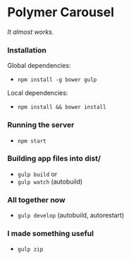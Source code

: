 Polymer Carousel
================

_It almost works._

### Installation

Global dependencies:

* `npm install -g bower gulp`

Local dependencies:

* `npm install && bower install`

### Running the server

* `npm start`

### Building app files into dist/

* `gulp build`
or
* `gulp watch` (autobuild)

### All together now

* `gulp develop` (autobuild, autorestart)

### I made something useful

* `gulp zip`

